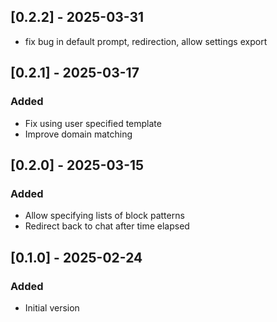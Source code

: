 ## [0.2.2] - 2025-03-31
- fix bug in default prompt, redirection, allow settings export

## [0.2.1] - 2025-03-17

### Added
- Fix using user specified template
- Improve domain matching

## [0.2.0] - 2025-03-15

### Added
- Allow specifying lists of block patterns
- Redirect back to chat after time elapsed

## [0.1.0] - 2025-02-24

### Added
- Initial version